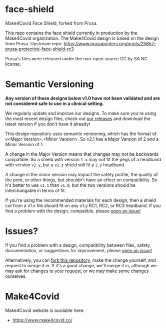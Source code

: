 # face-shield
Make4Covid Face Shield, forked from Prusa.

This repo contains the face shield currently in production by the Make4Covid
organization. The Make4Covid design is based on the design from Prusa.
Upstream repo:
https://www.prusaprinters.org/prints/25857-prusa-protective-face-shield-rc3

Prusa's files were released under the non-open source CC by SA NC license.

# Semantic Versioning
**Any version of these designs below v1.0 have not been validated and are not considered safe to use in a clinical setting.**

We regularly update and improve our designs. To make sure you're using the most recent design files, check out [our releases](https://github.com/make4covid/face-shield/releases) and download the latest version if you don't have it already!

This design repository uses semantic versioning, which has the format of v\<Major Version>.\<Minor Version>. So v2.1 has a Major Version of 2 and a Minor Version of 1.

A change in the Major Version means that changes may not be backwards compatible. So a shield with version `1.x` may not fit the pegs of a headband with version `v2.y`, but a `v2.z` shield will fit a `2.y` headband. 

A change in the minor version may impact the safety profile, the quality of the print, or other things, but shouldn't have an effect on compatibility. So it's better to use `v1.1` than `v1.0`, but the two versions should be interchangable in terms of fit.

If you're using the recommended materials for each design, then a shield cut from a v1.x file should fit on any v1.y RC1, RC2, or RC3 headband. If you find a problem with the design, compatible, please [open an issue!](https://github.com/make4covid/face-shield/issues/new?assignees=&labels=&template=design-issue-template.md&title=)


# Issues?
If you find a problem with a design, compatibility between files, safety, documentation, or suggestions for improvement, please [open an issue!](https://github.com/make4covid/face-shield/issues/new?assignees=&labels=&template=design-issue-template.md&title=)

Alternatively, you can [fork this repository](https://help.github.com/en/github/getting-started-with-github/fork-a-repo), make the change yourself, and request to merge it in. If it's a good change, we'll merge it in, although we may ask for changes to your request, or we may make some changes ourselves. 

# Make4Covid
Make4Covid website is available here:

* https://www.make4covid.co/


